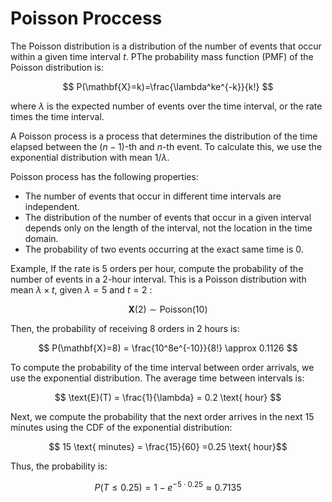 # **Poisson Proccess**

The Poisson distribution is a distribution of the number of events that occur within a given time interval $t$. PThe probability mass function (PMF) of the Poisson distribution is:

$$
P(\mathbf{X}=k)=\frac{\lambda^ke^{-k}}{k!}
$$

where $\lambda$ is the expected number of events over the time interval, or the rate times the time interval.

A Poisson process is a process that determines the distribution of the time elapsed between the $(n-1)$-th and $n$-th event. To calculate this, we use the exponential distribution with mean $1/\lambda$.

Poisson process has the following properties:

- The number of events that occur in different time intervals are independent.
- The distribution of the number of events that occur in a given interval depends only on the length of the interval, not the location in the time domain.
- The probability of two events occurring at the exact same time is 0.

Example, If the rate is 5 orders per hour, compute the probability of the number of events in a 2-hour interval. This is a Poisson distribution with mean 
$\lambda \times t$, given $\lambda = 5$ and $t=2$ :

$$
\mathbf{X}(2) \sim \text{Poisson}(10)
$$

Then, the probability of receiving 8 orders in 2 hours is:

$$
P(\mathbf{X}=8) = \frac{10^8e^{-10}}{8!} \approx 0.1126
$$

To compute the probability of the time interval between order arrivals, we use the exponential distribution. The average time between intervals is:

$$
\text{E}(T) = \frac{1}{\lambda} = 0.2 \text{ hour}
$$

Next, we compute the probability that the next order arrives in the next 15 minutes using the CDF of the exponential distribution:

$$
15 \text{ minutes} = \frac{15}{60} =0.25 \text{ hour}$$

Thus, the probability is:

$$
P(T \leq 0.25) = 1-e^{-5\cdot 0.25} \approx 0.7135
$$